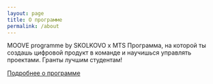 ```yaml
---
layout: page
title: О программе
permalink: /about
---
```


MOOVE programme by SKOLKOVO x MTS
Программа, на которой ты создашь цифровой продукт в команде и научишься управлять проектами. Гранты лучшим студентам!

[Подробнее о программе](https://www.skolkovo.ru/programmes/07112020-moove-by-skolkovo-mts/)
